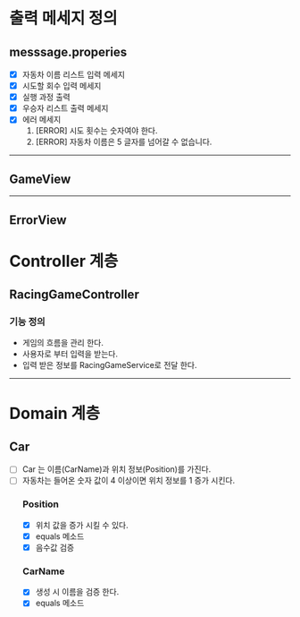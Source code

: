# 출력 메세지 정의

## messsage.properies

- [x] 자동차 이름 리스트 입력 메세지
- [x] 시도할 회수 입력 메세지
- [x] 실행 과정 출력
- [x] 우승자 리스트 출력 메세지
- [x] 에러 메세지
    1. [ERROR] 시도 횟수는 숫자여야 한다.
    2. [ERROR] 자동차 이름은 5 글자를 넘어갈 수 없습니다.

---

## GameView

---

## ErrorView

# Controller 계층

## RacingGameController

### 기능 정의

- 게임의 흐름을 관리 한다.
- 사용자로 부터 입력을 받는다.
- 입력 받은 정보를 RacingGameService로 전달 한다.

---

# Domain 계층

## Car

- [ ] Car 는 이름(CarName)과 위치 정보(Position)를 가진다.
- [ ] 자동차는 들어온 숫자 값이 4 이상이면 위치 정보를 1 증가 시킨다.
  ### Position
    - [x] 위치 값을 증가 시킬 수 있다.
    - [x] equals 메소드
    - [x] 음수값 검증
  ### CarName
    - [x] 생성 시 이름을 검증 한다.
    - [x] equals 메소드